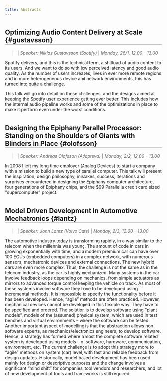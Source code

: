 ```yaml
---
title: Abstracts
---
```




  <style>
  h2 {
    margin-top: 1.8em;
    border-bottom: 2px solid #BBB;
  }
  </style>



## Optimizing Audio Content Delivery at Scale {#gustavsson}

>| *Speaker: Niklas Gustavsson (Spotify)*
>| *Monday, 26/1, 12.00 - 13.00*

Spotify delivers, and this is the technical term, a shitload of audio
content to its users. And we want to do so with low perceived latency
and good audio quality. As the number of users increases, lives in
ever more remote regions and in more heterogeneous device and network
environments, this has turned into quite a challenge.

This talk will go into detail on these challenges, and the designs
aimed at keeping the Spotify user experience getting ever better. This
includes how the internal audio pipeline works and some of the
optimizations in place to make it perform even under the worst
conditions.



## Designing the Epiphany Parallel Processor: Standing on the Shoulders of Giants with Blinders in Place {#olofsson}

>| *Speaker: Andreas Olofsson (Adapteva)*
>| *Monday, 2/2, 12.00 - 13.00*

In 2008 I left my long time employer (Analog Devices) to start a
company with a mission to build a new type of parallel computer. This talk
will present the inspiration, design philosophy, mistakes, success,
iterations and surprises encountered in designing the Epiphany computer
architecture, four generations of Epiphany chips, and the $99 Parallella
credit card sized "supercomputer" project.



## Model Driven Development in Automotive Mechatronics {#lantz}

>| *Speaker: Jonn Lantz (Volvo Cars)*
>| *Monday, 2/3, 12.00 - 13.00*

The automotive industry today is transforming rapidly, in a way similar to the telecom when the millennia was young. The amount of code in cars in growing exponentially with time, and a modern premium car can have over 100 ECUs (embedded computers) in a complex network, with numerous sensors, mechatronic devices and external connections. The new hybrid cars are even more complex. Thus, the challenge is not the same as in the telecom industry, as the car is highly mechanized. Many systems in the car involve feedback loops depending on mechanics, from simple actuators as mirrors to advanced torque control keeping the vehicle on track. As most of these systems involve software they have to be developed using incremental methods. It is impossible to specify the functionality before it has been developed. Hence, “agile” methods are often practiced. However, mechanical devices cannot be developed in this flexible way. They have to be specified and ordered. The solution is to develop software using “plant models”, models of the (assumed) physical system, which are used in test benches and virtual environments – where the software can be tested. Another important aspect of modelling is that the abstraction allows non software experts, as mechanics/electronics engineers, to develop software. Hence, a strategy has formed where almost the complete software related system is developed using models – of software, hardware, communication, environment, etc. The current challenge is to adopt this strategy more to “agile” methods on system (car) level, with fast and reliable feedback from design updates. Historically, model based development has been used mainly for design or descriptive purposes and the change involves a significant “mind shift” for companies, tool vendors and researchers, and lot of new development of tools and frameworks is still required.

